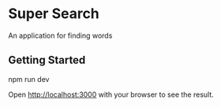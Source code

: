 # Super Search
An application for finding words

## Getting Started
npm run dev

Open [http://localhost:3000](http://localhost:3000) with your browser to see the result.